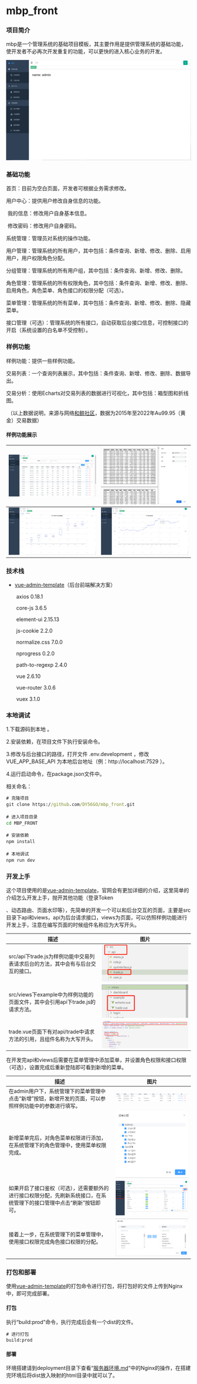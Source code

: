 # mbp_front
### 项目简介

mbp是一个管理系统的基础项目模板，其主要作用是提供管理系统的基础功能，使开发者不必再次开发重复的功能，可以更快的进入核心业务的开发。

![image](img/MBP-1.png "BMP-1")



### 基础功能

首页：目前为空白页面，开发者可根据业务需求修改。

用户中心：提供用户修改自身信息的功能。

​	我的信息：修改用户自身基本信息。

​	修改密码：修改用户自身密码。

系统管理：管理员对系统的操作功能。

​	用户管理：管理系统的所有用户，其中包括：条件查询、新增、修改、删除、启用用户，用户权限角色分配。

​	分组管理：管理系统的所有用户组，其中包括：条件查询、新增、修改、删除。

​	角色管理：管理系统的所有权限角色，其中包括：条件查询、新增、修改、删除、启用角色，角色菜单、角色接口的权限分配（可选）。

​	菜单管理：管理系统的所有菜单，其中包括：条件查询、新增、修改、删除、隐藏菜单。

​	接口管理（可选）：管理系统的所有接口，自动获取后台接口信息，可控制接口的开启（系统设置的白名单不受控制）。



### 样例功能

样例功能：提供一些样例功能。

​	交易列表：一个查询列表展示，其中包括：条件查询、新增、修改、删除、数据导出。

​	交易分析：使用Echarts对交易列表的数据进行可视化，其中包括：箱型图和折线图。

​	（以上数据说明，来源与网络[和鲸社区](https://www.heywhale.com/home)，数据为2015年至2022年Au99.95（黄金）交易数据）



#### 样例功能展示

| ![image](img/MBP-2.png "BMP-2") | ![image](img/MBP-3.png "BMP-3") |
| ------------------------------- | ------------------------------- |
| ![image](img/MBP-4.png "BMP-4") | ![image](img/MBP-5.png "BMP-5") |

### 技术栈

- [vue-admin-template](https://github.com/PanJiaChen/vue-admin-template)（后台前端解决方案）

  ​	axios 0.18.1

  ​	core-js 3.6.5

  ​	element-ui 2.15.13

  ​	js-cookie 2.2.0

  ​	normalize.css 7.0.0

  ​	nprogress 0.2.0

  ​	path-to-regexp 2.4.0

  ​	vue 2.6.10

  ​	vue-router 3.0.6

  ​	vuex 3.1.0



### 本地调试

1.下载源码到本地 。

2.安装依赖，在项目文件下执行安装命令。

3.修改与后台接口的路径，打开文件 .env.development ，修改 VUE_APP_BASE_API 为本地后台地址（例：http://localhost:7529 ）。

4.运行启动命令，在package.json文件中。

相关命名：

```cmd
# 克隆项目
git clone https://github.com/DY56GO/mbp_front.git

# 进入项目目录
cd MBP_FRONT

# 安装依赖
npm install

# 本地调试
npm run dev
```



### 开发上手

这个项目使用的是[vue-admin-template](https://github.com/PanJiaChen/vue-admin-template)，官网会有更加详细的介绍，这里简单的介绍怎么开发上手，抛开其他功能（登录Token

、动态路由、页面水印等），先简单的开发一个可以和后台交互的页面，主要是src目录下api和views，api为后台请求接口，views为页面，可以仿照样例功能进行开发上手，注意在编写页面的时候组件名称应为大写开头。

| 描述                                                         | 图片                                                         |
| ------------------------------------------------------------ | ------------------------------------------------------------ |
| src/api下trade.js为样例功能中交易列表请求后台的方法，其中会有与后台交互的接口。 | <img src="img/CODE-1.png" alt="image" title="CODE-1" style="zoom:60%;" /> |
| src/views下example中为样例功能的页面文件，其中会引用api下trade.js的请求方法。 | <img src="img/CODE-2.png" alt="image" title="CODE-2" style="zoom:60%;" /> |
| trade.vue页面下有对api/trade中请求方法的引用，且组件名称为大写开头。 | <img src="img/CODE-3.png" alt="image" title="CODE-3" style="zoom:60%;" /> |

在开发完api和views后需要在菜单管理中添加菜单，并设置角色权限和接口权限（可选），设置完成后重新登陆即可看到新增的菜单。

| 描述                                                         | 图片                                                         |
| ------------------------------------------------------------ | ------------------------------------------------------------ |
| 在admin用户下，系统管理下的菜单管理中点击“新增”按钮，新增开发的页面，可以参照样例功能中的参数进行填写。 | <img src="img/CODE-4.png" alt="image" title="CODE-4" style="zoom:50%;" /> |
| 新增菜单完后，对角色菜单权限进行添加，在系统管理下的角色管理中，使用菜单权限完成。 | <img src="img/CODE-5.png" alt="image" title="CODE-5" style="zoom:60%;" /> |
| 如果开启了接口鉴权（可选），还需要额外的进行接口权限分配，先刷新系统接口，在系统管理下的接口管理中点击“刷新”按钮即可。 | <img src="img/CODE-6.png" alt="image" title="CODE-6" style="zoom:30%;" /> |
| 接着上一步，在系统管理下的菜单管理中，使用接口权限完成角色接口权限的分配。 | <img src="img/CODE-7.png" alt="image" title="CODE-7" style="zoom:60%;" /> |



### 打包和部署

使用[vue-admin-template](https://github.com/PanJiaChen/vue-admin-template)的打包命令进行打包，将打包好的文件上传到Nginx中，即可完成部署。

#### 打包

执行“build:prod”命令，执行完成后会有一个dist的文件。

```shell
# 进行打包
build:prod
```



#### 部署

环境搭建请到deployment目录下查看“[服务器环境.md](https://github.com/DY56GO/mbp_back/blob/master/deployment/%E6%9C%8D%E5%8A%A1%E5%99%A8%E7%8E%AF%E5%A2%83.md)“中的Nginx的操作，在搭建完环境后将dist放入映射的html目录中就可以了。
